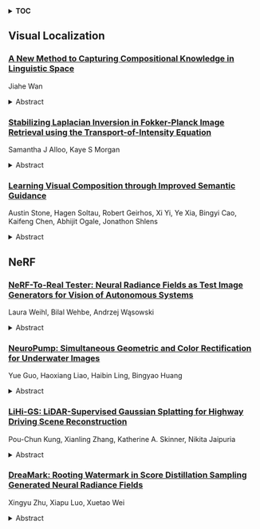 <details>
  <summary><b>TOC</b></summary>
  <ol>
    <li><a href=#visual-localization>Visual Localization</a></li>
      <ul>
        <li><a href=#A-New-Method-to-Capturing-Compositional-Knowledge-in-Linguistic-Space>A New Method to Capturing Compositional Knowledge in Linguistic Space</a></li>
        <li><a href=#Stabilizing-Laplacian-Inversion-in-Fokker-Planck-Image-Retrieval-using-the-Transport-of-Intensity-Equation>Stabilizing Laplacian Inversion in Fokker-Planck Image Retrieval using the Transport-of-Intensity Equation</a></li>
        <li><a href=#Learning-Visual-Composition-through-Improved-Semantic-Guidance>Learning Visual Composition through Improved Semantic Guidance</a></li>
      </ul>
    </li>
    <li><a href=#nerf>NeRF</a></li>
      <ul>
        <li><a href=#NeRF-To-Real-Tester:-Neural-Radiance-Fields-as-Test-Image-Generators-for-Vision-of-Autonomous-Systems>NeRF-To-Real Tester: Neural Radiance Fields as Test Image Generators for Vision of Autonomous Systems</a></li>
        <li><a href=#NeuroPump:-Simultaneous-Geometric-and-Color-Rectification-for-Underwater-Images>NeuroPump: Simultaneous Geometric and Color Rectification for Underwater Images</a></li>
        <li><a href=#LiHi-GS:-LiDAR-Supervised-Gaussian-Splatting-for-Highway-Driving-Scene-Reconstruction>LiHi-GS: LiDAR-Supervised Gaussian Splatting for Highway Driving Scene Reconstruction</a></li>
        <li><a href=#DreaMark:-Rooting-Watermark-in-Score-Distillation-Sampling-Generated-Neural-Radiance-Fields>DreaMark: Rooting Watermark in Score Distillation Sampling Generated Neural Radiance Fields</a></li>
      </ul>
    </li>
  </ol>
</details>

## Visual Localization  

### [A New Method to Capturing Compositional Knowledge in Linguistic Space](http://arxiv.org/abs/2412.15632)  
Jiahe Wan  
<details>  
  <summary>Abstract</summary>  
  <ol>  
    Compositional understanding allows visual language models to interpret complex relationships between objects, attributes, and relations in images and text. However, most existing methods often rely on hard negative examples and fine-tuning, which can overestimate improvements and are limited by the difficulty of obtaining hard negatives. In this work, we introduce Zero-Shot Compositional Understanding (ZS-CU), a novel task that enhances compositional understanding without requiring hard negative training data. We propose YUKINO (Yielded Compositional Understanding Knowledge via Textual Inversion with NO), which uses textual inversion to map unlabeled images to pseudo-tokens in a pre-trained CLIP model. We propose introducing "no" logical regularization to address the issue of token interaction in inversion. Additionally, we suggest using knowledge distillation to reduce the time complexity of textual inversion. Experimental results show that YUKINO outperforms the existing multi-modal SOTA models by over 8% on the SugarCREPE benchmark, and also achieves significant improvements in image retrieval tasks.  
  </ol>  
</details>  
  
### [Stabilizing Laplacian Inversion in Fokker-Planck Image Retrieval using the Transport-of-Intensity Equation](http://arxiv.org/abs/2412.15513)  
Samantha J Alloo, Kaye S Morgan  
<details>  
  <summary>Abstract</summary>  
  <ol>  
    X-ray attenuation, phase, and dark-field images provide complementary information. Different experimental techniques can capture these contrast mechanisms, and the corresponding images can be retrieved using various theoretical algorithms. Our previous works developed the Multimodal Intrinsic Speckle-Tracking (MIST) algorithm, which is suitable for multimodal image retrieval from speckle-based X-ray imaging (SBXI) data. MIST is based on the X-ray Fokker-Planck equation, requiring the inversion of derivative operators that are often numerically unstable. These instabilities can be addressed by employing regularization techniques, such as Tikhonov regularization. The regularization output is highly sensitive to the choice of the Tikhonov regularization parameter, making it crucial to select this value carefully and optimally. Here, we present an automated iterative algorithm to optimize the regularization of the inverse Laplacian operator in our most recently published MIST variant, addressing the operator's instability near the Fourier-space origin. Our algorithm leverages the inherent stability of the phase solution obtained from the transport-of-intensity equation for SBXI, using it as a reliable ground truth for the more complex Fokker-Planck-based algorithms that incorporate the dark-field signal. We applied the algorithm to an SBXI dataset collected using synchrotron light of a four-rod sample. The four-rod sample's phase and dark-field images were optimally retrieved using our developed algorithm, eliminating the tedious and subjective task of selecting a suitable Tikhonov regularization parameter. The developed regularization-optimization algorithm makes MIST more user-friendly by eliminating the need for manual parameter selection. We anticipate that our optimization algorithm can also be applied to other image retrieval approaches derived from the Fokker-Planck equation.  
  </ol>  
</details>  
  
### [Learning Visual Composition through Improved Semantic Guidance](http://arxiv.org/abs/2412.15396)  
Austin Stone, Hagen Soltau, Robert Geirhos, Xi Yi, Ye Xia, Bingyi Cao, Kaifeng Chen, Abhijit Ogale, Jonathon Shlens  
<details>  
  <summary>Abstract</summary>  
  <ol>  
    Visual imagery does not consist of solitary objects, but instead reflects the composition of a multitude of fluid concepts. While there have been great advances in visual representation learning, such advances have focused on building better representations for a small number of discrete objects bereft of an understanding of how these objects are interacting. One can observe this limitation in representations learned through captions or contrastive learning -- where the learned model treats an image essentially as a bag of words. Several works have attempted to address this limitation through the development of bespoke learned architectures to directly address the shortcomings in compositional learning. In this work, we focus on simple, and scalable approaches. In particular, we demonstrate that by substantially improving weakly labeled data, i.e. captions, we can vastly improve the performance of standard contrastive learning approaches. Previous CLIP models achieved near chance rate on challenging tasks probing compositional learning. However, our simple approach boosts performance of CLIP substantially and surpasses all bespoke architectures. Furthermore, we showcase our results on a relatively new captioning benchmark derived from DOCCI. We demonstrate through a series of ablations that a standard CLIP model trained with enhanced data may demonstrate impressive performance on image retrieval tasks.  
  </ol>  
</details>  
  
  



## NeRF  

### [NeRF-To-Real Tester: Neural Radiance Fields as Test Image Generators for Vision of Autonomous Systems](http://arxiv.org/abs/2412.16141)  
Laura Weihl, Bilal Wehbe, Andrzej Wąsowski  
<details>  
  <summary>Abstract</summary>  
  <ol>  
    Autonomous inspection of infrastructure on land and in water is a quickly growing market, with applications including surveying constructions, monitoring plants, and tracking environmental changes in on- and off-shore wind energy farms. For Autonomous Underwater Vehicles and Unmanned Aerial Vehicles overfitting of controllers to simulation conditions fundamentally leads to poor performance in the operation environment. There is a pressing need for more diverse and realistic test data that accurately represents the challenges faced by these systems. We address the challenge of generating perception test data for autonomous systems by leveraging Neural Radiance Fields to generate realistic and diverse test images, and integrating them into a metamorphic testing framework for vision components such as vSLAM and object detection. Our tool, N2R-Tester, allows training models of custom scenes and rendering test images from perturbed positions. An experimental evaluation of N2R-Tester on eight different vision components in AUVs and UAVs demonstrates the efficacy and versatility of the approach.  
  </ol>  
</details>  
  
### [NeuroPump: Simultaneous Geometric and Color Rectification for Underwater Images](http://arxiv.org/abs/2412.15890)  
Yue Guo, Haoxiang Liao, Haibin Ling, Bingyao Huang  
<details>  
  <summary>Abstract</summary>  
  <ol>  
    Underwater image restoration aims to remove geometric and color distortions due to water refraction, absorption and scattering. Previous studies focus on restoring either color or the geometry, but to our best knowledge, not both. However, in practice it may be cumbersome to address the two rectifications one-by-one. In this paper, we propose NeuroPump, a self-supervised method to simultaneously optimize and rectify underwater geometry and color as if water were pumped out. The key idea is to explicitly model refraction, absorption and scattering in Neural Radiance Field (NeRF) pipeline, such that it not only performs simultaneous geometric and color rectification, but also enables to synthesize novel views and optical effects by controlling the decoupled parameters. In addition, to address issue of lack of real paired ground truth images, we propose an underwater 360 benchmark dataset that has real paired (i.e., with and without water) images. Our method clearly outperforms other baselines both quantitatively and qualitatively.  
  </ol>  
</details>  
  
### [LiHi-GS: LiDAR-Supervised Gaussian Splatting for Highway Driving Scene Reconstruction](http://arxiv.org/abs/2412.15447)  
Pou-Chun Kung, Xianling Zhang, Katherine A. Skinner, Nikita Jaipuria  
<details>  
  <summary>Abstract</summary>  
  <ol>  
    Photorealistic 3D scene reconstruction plays an important role in autonomous driving, enabling the generation of novel data from existing datasets to simulate safety-critical scenarios and expand training data without additional acquisition costs. Gaussian Splatting (GS) facilitates real-time, photorealistic rendering with an explicit 3D Gaussian representation of the scene, providing faster processing and more intuitive scene editing than the implicit Neural Radiance Fields (NeRFs). While extensive GS research has yielded promising advancements in autonomous driving applications, they overlook two critical aspects: First, existing methods mainly focus on low-speed and feature-rich urban scenes and ignore the fact that highway scenarios play a significant role in autonomous driving. Second, while LiDARs are commonplace in autonomous driving platforms, existing methods learn primarily from images and use LiDAR only for initial estimates or without precise sensor modeling, thus missing out on leveraging the rich depth information LiDAR offers and limiting the ability to synthesize LiDAR data. In this paper, we propose a novel GS method for dynamic scene synthesis and editing with improved scene reconstruction through LiDAR supervision and support for LiDAR rendering. Unlike prior works that are tested mostly on urban datasets, to the best of our knowledge, we are the first to focus on the more challenging and highly relevant highway scenes for autonomous driving, with sparse sensor views and monotone backgrounds.  
  </ol>  
</details>  
  
### [DreaMark: Rooting Watermark in Score Distillation Sampling Generated Neural Radiance Fields](http://arxiv.org/abs/2412.15278)  
Xingyu Zhu, Xiapu Luo, Xuetao Wei  
<details>  
  <summary>Abstract</summary>  
  <ol>  
    Recent advancements in text-to-3D generation can generate neural radiance fields (NeRFs) with score distillation sampling, enabling 3D asset creation without real-world data capture. With the rapid advancement in NeRF generation quality, protecting the copyright of the generated NeRF has become increasingly important. While prior works can watermark NeRFs in a post-generation way, they suffer from two vulnerabilities. First, a delay lies between NeRF generation and watermarking because the secret message is embedded into the NeRF model post-generation through fine-tuning. Second, generating a non-watermarked NeRF as an intermediate creates a potential vulnerability for theft. To address both issues, we propose Dreamark to embed a secret message by backdooring the NeRF during NeRF generation. In detail, we first pre-train a watermark decoder. Then, the Dreamark generates backdoored NeRFs in a way that the target secret message can be verified by the pre-trained watermark decoder on an arbitrary trigger viewport. We evaluate the generation quality and watermark robustness against image- and model-level attacks. Extensive experiments show that the watermarking process will not degrade the generation quality, and the watermark achieves 90+% accuracy among both image-level attacks (e.g., Gaussian noise) and model-level attacks (e.g., pruning attack).  
  </ol>  
</details>  
  
  



